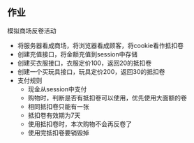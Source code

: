 ## 作业
模拟商场反卷活动

- 将服务器看成商场，将浏览器看成顾客，将cookie看作抵扣卷
- 创建充值接口，将金额充值到session中存储
- 创建买衣服接口，衣服定价100，返回20的抵扣卷
- 创建一个买玩具接口，玩具定价200，返回30的抵扣卷
- 支付规则
    - 现金从session中支付
    - 购物时，判断是否有抵扣卷可以使用，优先使用大面额的卷
    - 相同抵扣卷只能有一张
    - 抵扣卷有效期为7天
    - 使用抵扣卷时，本次购物不会再反卷了
    - 使用完抵扣卷要销毁掉